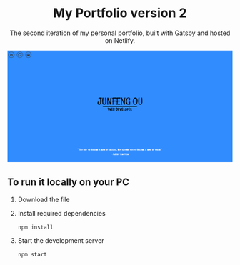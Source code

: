 <h1 align="center">
  My Portfolio version 2
</h1>

<p align="center">
    The second iteration of my personal portfolio, built with Gatsby and hosted on Netlify.
</p>

![Application](src/img/Portfolio.png)

## To run it locally on your PC

1. Download the file

2. Install required dependencies

   ```sh
   npm install
   ```

3. Start the development server

   ```sh
   npm start
   ```
